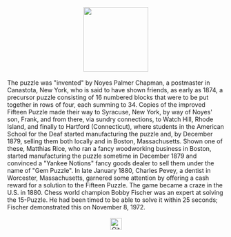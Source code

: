 <div align="center"><img src=https://provemeright.files.wordpress.com/2021/09/15puzzle_3_cycle.gif.gif?w=848" height="150" width="150"></div>
<br>
  The puzzle was "invented" by Noyes Palmer Chapman, a postmaster in Canastota, New York, who is said to have shown friends, as early as 1874, a precursor puzzle consisting of 16 numbered blocks that were to be put together in rows of four, each summing to 34. Copies of the improved Fifteen Puzzle made their way to Syracuse, New York, by way of Noyes' son, Frank, and from there, via sundry connections, to Watch Hill, Rhode Island, and finally to Hartford (Connecticut), where students in the American School for the Deaf started manufacturing the puzzle and, by December 1879, selling them both locally and in Boston, Massachusetts. Shown one of these, Matthias Rice, who ran a fancy woodworking business in Boston, started manufacturing the puzzle sometime in December 1879 and convinced a "Yankee Notions" fancy goods dealer to sell them under the name of "Gem Puzzle". In late January 1880, Charles Pevey, a dentist in Worcester, Massachusetts, garnered some attention by offering a cash reward for a solution to the Fifteen Puzzle. The game became a craze in the U.S. in 1880.
Chess world champion Bobby Fischer was an expert at solving the 15-Puzzle. He had been timed to be able to solve it within 25 seconds; Fischer demonstrated this on November 8, 1972.
<br>
<br>
<div  align="center"><img alt="GitHub commit activity" src="https://img.shields.io/github/commit-activity/y/tamga05/Game_of_Fifteen?style=flat-square" height="27"></div>

